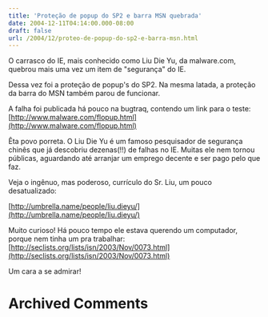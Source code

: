 ```yaml
---
title: 'Proteção de popup do SP2 e barra MSN quebrada'
date: 2004-12-11T04:14:00.000-08:00
draft: false
url: /2004/12/proteo-de-popup-do-sp2-e-barra-msn.html
---
```


O carrasco do IE, mais conhecido como Liu Die Yu, da malware.com, quebrou mais uma vez um item de "segurança" do IE.  
  
Dessa vez foi a proteção de popup's do SP2. Na mesma latada, a proteção da barra do MSN também parou de funcionar.  
  
A falha foi publicada há pouco na bugtraq, contendo um link para o teste: [http://www.malware.com/flopup.html](http://www.malware.com/flopup.html)  
  
Êta povo porreta. O Liu Die Yu é um famoso pesquisador de segurança chinês que já descobriu dezenas(!!) de falhas no IE. Muitas ele nem tornou públicas, aguardando até arranjar um emprego decente e ser pago pelo que faz.  
  
Veja o ingênuo, mas poderoso, currículo do Sr. Liu, um pouco desatualizado:  
  
[http://umbrella.name/people/liu.dieyu/](http://umbrella.name/people/liu.dieyu/)  
  
Muito curioso! Há pouco tempo ele estava querendo um computador, porque nem tinha um pra trabalhar: [http://seclists.org/lists/isn/2003/Nov/0073.html](http://seclists.org/lists/isn/2003/Nov/0073.html)  
  
Um cara a se admirar!
# Archived Comments


